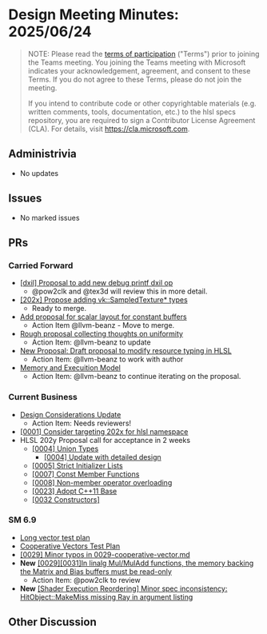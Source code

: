 # Design Meeting Minutes: 2025/06/24

> NOTE: Please read the [terms of participation](DesignMeetingTerms.txt)
> ("Terms") prior to joining the Teams meeting.  You joining the Teams meeting
> with Microsoft indicates your acknowledgement, agreement, and consent to these
> Terms.  If you do not agree to these Terms, please do not join the meeting.
>
> If you intend to contribute code or other copyrightable materials (e.g.
> written comments, tools, documentation, etc.)  to the hlsl specs repository,
> you are required to sign a Contributor License Agreement (CLA).  For details,
> visit https://cla.microsoft.com.

## Administrivia
* No updates

## Issues
* No marked issues

## PRs

### Carried Forward

* [[dxil] Proposal to add new debug printf dxil op](https://github.com/microsoft/hlsl-specs/pull/324)
  * @pow2clk and @tex3d will review this in more detail.
* [[202x] Propose adding vk::SampledTexture* types](https://github.com/microsoft/hlsl-specs/pull/343)
  * Ready to merge.
* [Add proposal for scalar layout for constant buffers](https://github.com/microsoft/hlsl-specs/pull/317)
  * Action Item @llvm-beanz - Move to merge.
* [Rough proposal collecting thoughts on uniformity](https://github.com/microsoft/hlsl-specs/pull/405)
  * Action Item: @llvm-beanz to update
* [New Proposal: Draft proposal to modify resource typing in HLSL](https://github.com/microsoft/hlsl-specs/pull/461)
  * Action Item: @llvm-beanz to work with author
* [Memory and Execuition Model](https://github.com/microsoft/hlsl-specs/pull/505)
  * Action Item: @llvm-beanz to continue iterating on the proposal.

### Current Business
* [Design Considerations Update](https://github.com/microsoft/hlsl-specs/pull/504)
  * Action Item: Needs reviewers!
* [[0001] Consider targeting 202x for hlsl namespace](https://github.com/microsoft/hlsl-specs/issues/484)
* HLSL 202y Proposal call for acceptance in 2 weeks
  * [[0004] Union Types](https://github.com/microsoft/hlsl-specs/blob/main/proposals/0004-unions.md)
    * [[0004] Update with detailed design ](https://github.com/microsoft/hlsl-specs/pull/520)
  * [[0005] Strict Initializer Lists](https://github.com/microsoft/hlsl-specs/blob/main/proposals/0005-strict-initializer-lists.md)
  * [[0007] Const Member Functions](https://github.com/microsoft/hlsl-specs/blob/main/proposals/0007-const-member-functions.md)
  * [[0008] Non-member operator overloading](https://github.com/microsoft/hlsl-specs/blob/main/proposals/0008-non-member-operator-overloading.md)
  * [[0023] Adopt C++11 Base](https://github.com/microsoft/hlsl-specs/blob/main/proposals/0023-cxx11-base.md)
  * [[0032 Constructors]](https://github.com/microsoft/hlsl-specs/blob/main/proposals/0032-constructors.md)


### SM 6.9

* [Long vector test plan](https://github.com/microsoft/hlsl-specs/pull/421)
* [Cooperative Vectors Test Plan](https://github.com/microsoft/hlsl-specs/pull/428)
* [[0029] Minor typos in 0029-cooperative-vector.md](https://github.com/microsoft/hlsl-specs/pull/503)
* **New** [[0029][0031]In linalg Mul/MulAdd functions, the memory backing the Matrix and Bias buffers must be read-only](https://github.com/microsoft/hlsl-specs/pull/507)
  * Action Item: @pow2clk to review
* **New** [[Shader Execution Reordering] Minor spec inconsistency: HitObject::MakeMiss missing Ray in argument listing](https://github.com/microsoft/hlsl-specs/pull/512)

## Other Discussion
